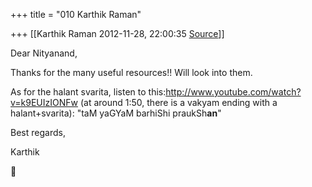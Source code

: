 +++
title = "010 Karthik Raman"

+++
[[Karthik Raman	2012-11-28, 22:00:35 [Source](https://groups.google.com/g/samskrita/c/nxTM2Hh5T6M)]]



Dear Nityanand,

  

Thanks for the many useful resources!! Will look into them.

  

As for the halant svarita, listen to this:<http://www.youtube.com/watch?v=k9EUIzIONFw> (at around 1:50, there is a vakyam ending with a halant+svarita): "taM yaGYaM barhiShi praukSh**an**"

  

Best regards,

Karthik



